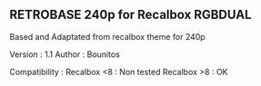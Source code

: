 RETROBASE 240p for Recalbox RGBDUAL
--------------------------------------------------------------------
Based and Adaptated from recalbox theme for 240p


Version : 1.1
Author : Bounitos

Compatibility : 
Recalbox <8 : Non tested
Recalbox >8 : OK